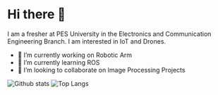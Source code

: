 # Hi there 👋

I am a fresher at PES University in the Electronics and Communication Engineering Branch. I am interested in IoT and Drones.

- 🔭 I’m currently working on Robotic Arm
- 🌱 I’m currently learning ROS
- 👯 I’m looking to collaborate on Image Processing Projects

![Github stats](https://github-readme-stats-jacob-02.vercel.app/api?username=jacob-02&theme=tokyonight)
![Top Langs](https://github-readme-stats-jacob-02.vercel.app/api/top-langs/?username=jacob-02&theme=tokyonight)

